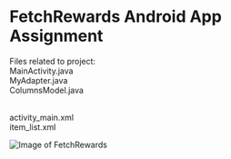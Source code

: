 # FetchRewards Android App Assignment
 Files related to project: <br>
 MainActivity.java <br>
 MyAdapter.java <br>
 ColumnsModel.java <br> <br>
 
 activity_main.xml <br>
 item_list.xml <br>
 
![Image of FetchRewards](https://imgur.com/qMJVVSU.png)
